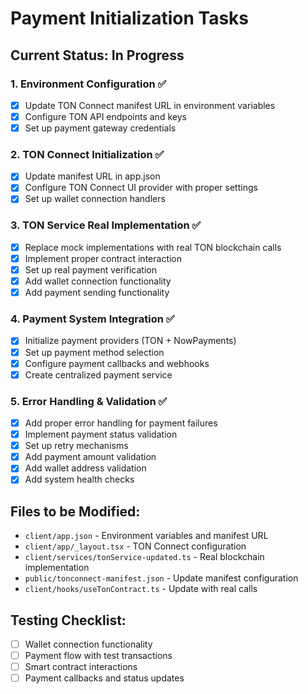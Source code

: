 # Payment Initialization Tasks

## Current Status: In Progress

### 1. Environment Configuration ✅
- [x] Update TON Connect manifest URL in environment variables
- [x] Configure TON API endpoints and keys
- [x] Set up payment gateway credentials

### 2. TON Connect Initialization ✅
- [x] Update manifest URL in app.json
- [x] Configure TON Connect UI provider with proper settings
- [x] Set up wallet connection handlers

### 3. TON Service Real Implementation ✅
 - [x] Replace mock implementations with real TON blockchain calls
 - [x] Implement proper contract interaction
 - [x] Set up real payment verification
 - [x] Add wallet connection functionality
 - [x] Add payment sending functionality

### 4. Payment System Integration ✅
 - [x] Initialize payment providers (TON + NowPayments)
 - [x] Set up payment method selection
 - [x] Configure payment callbacks and webhooks
 - [x] Create centralized payment service

### 5. Error Handling & Validation ✅
 - [x] Add proper error handling for payment failures
 - [x] Implement payment status validation
 - [x] Set up retry mechanisms
 - [x] Add payment amount validation
 - [x] Add wallet address validation
 - [x] Add system health checks

## Files to be Modified:
- `client/app.json` - Environment variables and manifest URL
- `client/app/_layout.tsx` - TON Connect configuration
- `client/services/tonService-updated.ts` - Real blockchain implementation
- `public/tonconnect-manifest.json` - Update manifest configuration
- `client/hooks/useTonContract.ts` - Update with real calls

## Testing Checklist:
- [ ] Wallet connection functionality
- [ ] Payment flow with test transactions
- [ ] Smart contract interactions
- [ ] Payment callbacks and status updates
